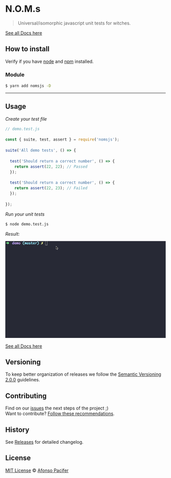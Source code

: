 # N.O.M.s

> Universal/isomorphic javascript unit tests for witches.

[See all Docs here](https://github.com/afonsopacifer/nomsjs/blob/master/docs/README.md)

## How to install

Verify if you have [node](http://nodejs.org/) and [npm](https://www.npmjs.org/) installed.

### Module

```sh
$ yarn add nomsjs -D
```

<hr>

## Usage

*Create your test file*

```js
// demo.test.js

const { suite, test, assert } = require('nomsjs');

suite('All demo tests', () => {

  test('Should return a correct number', () => {
    return assert(22, 22); // Passed
  });

  test('Should return a correct number', () => {
    return assert(22, 23); // Failed
  });

});
```

*Run your unit tests*

```sh
$ node demo.test.js
```

*Result:*

![Test Results](demo/cli-demo.gif)

[See all Docs here](https://github.com/afonsopacifer/nomsjs/blob/master/docs/README.md)

## Versioning

To keep better organization of releases we follow the [Semantic Versioning 2.0.0](http://semver.org/) guidelines.

## Contributing

Find on our [issues](https://github.com/afonsopacifer/nomsjs/issues/) the next steps of the project ;)
<br>
Want to contribute? [Follow these recommendations](https://github.com/afonsopacifer/nomsjs/blob/master/CONTRIBUTING.md).

## History

See [Releases](https://github.com/afonsopacifer/nomsjs/releases) for detailed changelog.

## License

[MIT License](https://github.com/afonsopacifer/nomsjs/blob/master/LICENSE.md) © [Afonso Pacifer](https://afonsopacifer.github.io/)
